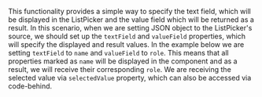 This functionality provides a simple way to specify the text field, which will be displayed in the ListPicker and the value field which will be returned as a result. In this scenario, when we are setting JSON object to the ListPicker's source, we should set up the `textField` and `valueField` properties, which will specify the displayed and result values. In the example below we are setting `textField` to `name` and `valueField` to `role`. This means that all properties marked as `name` will be displayed in the component and as a result, we will receive their corresponding `role`. We are receiving the selected value via `selectedValue` property, which can also be accessed via code-behind.

<snippet id='list-picker-key-value-pairs-xml'/>

<snippet id='list-picker-key-value-pairs-code-behind'/>